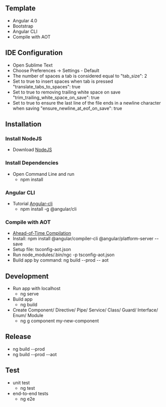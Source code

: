 ## Template
  - Angular 4.0
  - Bootstrap
  - Angular CLI
  - Compile with AOT

## IDE Configuration
- Open Sublime Text
- Choose Preferences -> Settings - Default
- The number of spaces a tab is considered equal to "tab_size": 2
- Set to true to insert spaces when tab is pressed "translate_tabs_to_spaces": true
- Set to true to removing trailing white space on save "trim_trailing_white_space_on_save": true
- Set to true to ensure the last line of the file ends in a newline character when saving "ensure_newline_at_eof_on_save": true

## Installation
### Install NodeJS
  - Download [NodeJS](http://nodejs.org)
### Install Dependencies
  - Open Command Line and run
    * npm install
### Angular CLI
  - Tutorial [Angular-cli](https://github.com/angular/angular-cli)
    * npm install -g @angular/cli
### Compile with AOT
  - [Ahead-of-Time Compilation](https://angular.io/guide/aot-compiler)
  - Install: npm install @angular/compiler-cli @angular/platform-server --save
  - Setup file: tsconfig-aot.json
  - Run node_modules/.bin/ngc -p tsconfig-aot.json
  - Build app by command: ng build --prod -- aot
## Development
- Run app with localhost
  * ng serve
- Build app
  * ng build
- Create Component/ Directive/ Pipe/ Service/ Class/ Guard/ Interface/ Enum/ Module
  * ng g component my-new-component
## Release
- ng build --prod
- ng build --prod --aot
## Test
- unit test
  * ng test
- end-to-end tests
  * ng e2e
